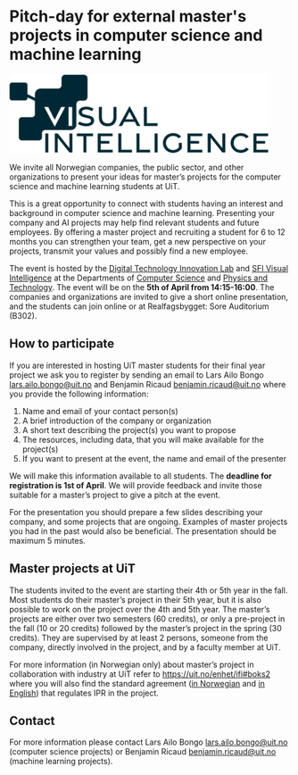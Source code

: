 # Pitch-day for external master's projects in computer science and machine learning

<img src="VI_main_960px-p-500.png" width="464" height="141">

We invite all Norwegian companies, the public sector, and other organizations to present your ideas for master’s projects for the computer science and machine learning students at UiT. 

This is a great opportunity to connect with students having an interest and background in computer science and machine learning. Presenting your company and AI projects may help find relevant students and future employees. By offering a master project and recruiting a student for 6 to 12 months you can strengthen your team, get a new perspective on your projects, transmit your values and possibly find a new employee.

The event is hosted by the [Digital Technology Innovation Lab](https://uit-dtil.github.io/) and [SFI Visual Intelligence](https://www.visual-intelligence.no/) at the Departments of [Computer Science](https://uit.no/enhet/ifi) and [Physics and Technology](https://uit.no/enhet/ift). The event will be on the **5th of April from 14:15-16:00**. The companies and organizations are invited to give a short online presentation, and the students can join online or at Realfagsbygget: Sore Auditorium (B302). 

## How to participate

If you are interested in hosting UiT master students for their final year project we ask you to register by sending an email to  Lars Ailo Bongo <lars.ailo.bongo@uit.no> and Benjamin Ricaud <benjamin.ricaud@uit.no> where you provide the following information:
1. Name and email of your contact person(s) 
2. A brief introduction of the company or organization 
3. A short text describing the project(s) you want to propose
4. The resources, including data, that you will make available for the project(s)
5. If you want to present at the event, the name and email of the presenter

We will make this information available to all students. The **deadline for registration is 1st of April**. We will provide feedback and invite those suitable for a master’s project to give a pitch at the event.

For the presentation you should prepare a few slides describing your company, and some projects that are ongoing. Examples of master projects you had in the past would also be beneficial. The presentation should be maximum 5 minutes.

## Master projects at UiT

The students invited to the event are starting their 4th or 5th year in the fall. Most students do their master’s project in their 5th year, but it is also possible to work on the project over the 4th and 5th year. The master’s projects are either over two semesters (60 credits), or only a pre-project in the fall (10 or 20 credits) followed by the master’s project in the spring (30 credits). They are supervised by at least 2 persons, someone from the company, directly involved in the project, and by a faculty member at UiT. 

For more information (in Norwegian only) about master’s project in collaboration with industry at UiT refer to https://uit.no/enhet/ifi#boks2 where you will also find the standard agreement ([in Norwegian](https://uit.instructure.com/files/1799466/download?download_frd=1) and [in English](https://uit.instructure.com/files/1799467/download?download_frd=1)) that regulates IPR in the project.

## Contact

For more information please contact Lars Ailo Bongo <lars.ailo.bongo@uit.no> (computer science projects) or Benjamin Ricaud <benjamin.ricaud@uit.no> (machine learning projects).
